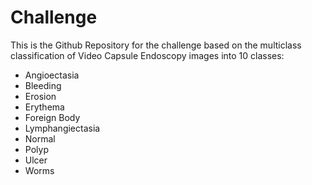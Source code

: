 # Challenge
This is the Github Repository for the challenge based on the multiclass classification of Video Capsule Endoscopy images into 10 classes:

- Angioectasia
- Bleeding
- Erosion
- Erythema
- Foreign Body
- Lymphangiectasia
- Normal
- Polyp
- Ulcer
- Worms
  
